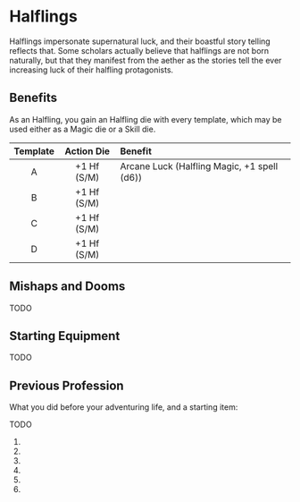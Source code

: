 # Halflings

Halflings impersonate supernatural luck, and their boastful story telling reflects that. Some scholars actually believe that halflings are not born naturally, but that they manifest from the aether as the stories tell the ever increasing luck of their halfling protagonists.

## Benefits

As an Halfling, you gain an Halfling die with every template, which may be used either as a Magic die or a Skill die.

| Template | Action Die  | Benefit                                     |
| :------: | :---------: | :------------------------------------------ |
|    A     | +1 Hf (S/M) | Arcane Luck (Halfling Magic, +1 spell (d6)) |
|    B     | +1 Hf (S/M) |                                             |
|    C     | +1 Hf (S/M) |                                             |
|    D     | +1 Hf (S/M) |                                             |

## Mishaps and Dooms

TODO

## Starting Equipment

TODO

## Previous Profession

What you did before your adventuring life, and a starting item:

TODO

1.
2.
3.
4.
5.
6.
